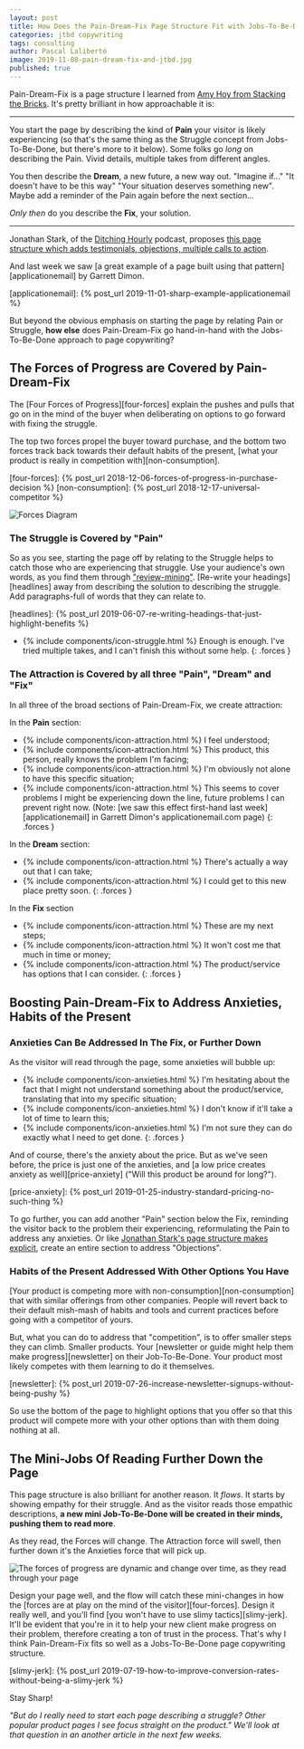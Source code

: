 ```yaml
---
layout: post
title: How Does the Pain-Dream-Fix Page Structure Fit with Jobs-To-Be-Done?
categories: jtbd copywriting
tags: consulting
author: Pascal Laliberté
image: 2019-11-08-pain-dream-fix-and-jtbd.jpg
published: true
---
```


Pain-Dream-Fix is a page structure I learned from [Amy Hoy from Stacking the Bricks][amy-hoy-pdf]. It's pretty brilliant in how approachable it is:

[amy-hoy-pdf]: https://stackingthebricks.com/how-i-increased-conversion-2-4x-with-better-copywriting/

---

You start the page by describing the kind of **Pain** your visitor is likely experiencing (so that's the same thing as the Struggle concept from Jobs-To-Be-Done, but there's more to it below). Some folks go _long_ on describing the Pain. Vivid details, multiple takes from different angles.

You then describe the **Dream**, a new future, a new way out. "Imagine if..." "It doesn't have to be this way" "Your situation deserves something new". Maybe add a reminder of the Pain again before the next section...

_Only then_ do you describe the **Fix**, your solution.

---

Jonathan Stark, of the [Ditching Hourly][ditching-hourly] podcast, proposes [this page structure which adds testimonials, objections, multiple calls to action][jonathan-stark-page-structure].

And last week we saw [a great example of a page built using that pattern][applicationemail] by Garrett Dimon.

[ditching-hourly]: https://ditchinghourly.com
[jonathan-stark-page-structure]: https://jonathanstark.com/building-the-perfect-sales-page
[applicationemail]: {% post_url 2019-11-01-sharp-example-applicationemail %}

But beyond the obvious emphasis on starting the page by relating Pain or Struggle, **how else** does Pain-Dream-Fix go hand-in-hand with the Jobs-To-Be-Done approach to page copywriting?

## The Forces of Progress are Covered by Pain-Dream-Fix

The [Four Forces of Progress][four-forces] explain the pushes and pulls that go on in the mind of the buyer when deliberating on options to go forward with fixing the struggle.

The top two forces propel the buyer toward purchase, and the bottom two forces track back towards their default habits of the present, [what your product is really in competition with][non-consumption].

[four-forces]: {% post_url 2018-12-06-forces-of-progress-in-purchase-decision %}
[non-consumption]: {% post_url 2018-12-17-universal-competitor %}

![Forces Diagram](/assets/images/posts/2018-12-06-forces-of-progress-diagram-01.svg)

### The Struggle is Covered by "Pain"

So as you see, starting the page off by relating to the Struggle helps to catch those who are experiencing that struggle. Use your audience's own words, as you find them through ["review-mining"][review-mining]. [Re-write your headings][headlines] away from describing the solution to describing the struggle. Add paragraphs-full of words that they can relate to.

[review-mining]: https://www.lewiscommercialwriting.com/post/saas-copywriting-secret-let-the-customer-write-everything
[headlines]: {% post_url 2019-06-07-re-writing-headings-that-just-highlight-benefits %}

* {% include components/icon-struggle.html %} Enough is enough. I've tried multiple takes, and I can't finish this without some help.
{: .forces }

### The Attraction is Covered by all three "Pain", "Dream" and "Fix"

In all three of the broad sections of Pain-Dream-Fix, we create attraction:

In the **Pain** section:

* {% include components/icon-attraction.html %} I feel understood;
* {% include components/icon-attraction.html %} This product, this person, really knows the problem I'm facing;
* {% include components/icon-attraction.html %} I'm obviously not alone to have this specific situation;
* {% include components/icon-attraction.html %} This seems to cover problems I might be experiencing down the line, future problems I can prevent right now. (Note: [we saw this effect first-hand last week][applicationemail] in Garrett Dimon's applicationemail.com page)
{: .forces }

In the **Dream** section:

* {% include components/icon-attraction.html %} There's actually a way out that I can take;
* {% include components/icon-attraction.html %} I could get to this new place pretty soon.
{: .forces }

In the **Fix** section

* {% include components/icon-attraction.html %} These are my next steps;
* {% include components/icon-attraction.html %} It won't cost me that much in time or money;
* {% include components/icon-attraction.html %} The product/service has options that I can consider.
{: .forces }

## Boosting Pain-Dream-Fix to Address Anxieties, Habits of the Present

### Anxieties Can Be Addressed In The Fix, or Further Down

As the visitor will read through the page, some anxieties will bubble up:

* {% include components/icon-anxieties.html %} I'm hesitating about the fact that I might not understand something about the product/service, translating that into my specific situation;
* {% include components/icon-anxieties.html %} I don't know if it'll take a lot of time to learn this;
* {% include components/icon-anxieties.html %} I'm not sure they can do exactly what I need to get done.
{: .forces }

And of course, there's the anxiety about the price. But as we've seen before, the price is just one of the anxieties, and [a low price creates anxiety as well][price-anxiety] ("Will this product be around for long?").

[price-anxiety]: {% post_url 2019-01-25-industry-standard-pricing-no-such-thing %}

To go further, you can add another "Pain" section below the Fix, reminding the visitor back to the problem their experiencing, reformulating the Pain to address any anxieties. Or like [Jonathan Stark's page structure makes explicit][jonathan-stark-page-structure], create an entire section to address "Objections".

### Habits of the Present Addressed With Other Options You Have

[Your product is competing more with non-consumption][non-consumption] that with similar offerings from other companies. People will revert back to their default mish-mash of habits and tools and current practices before going with a competitor of yours.

But, what you can do to address that "competition", is to offer smaller steps they can climb. Smaller products. Your [newsletter or guide might help them make progress][newsletter] on their Job-To-Be-Done. Your product most likely competes with them learning to do it themselves.

[newsletter]: {% post_url 2019-07-26-increase-newsletter-signups-without-being-pushy %}

So use the bottom of the page to highlight options that you offer so that this product will compete more with your other options than with them doing nothing at all.

## The Mini-Jobs Of Reading Further Down the Page

This page structure is also brilliant for another reason. It _flows_. It starts by showing empathy for their struggle. And as the visitor reads those empathic descriptions, **a new mini Job-To-Be-Done will be created in their minds, pushing them to read more**.

As they read, the Forces will change. The Attraction force will swell, then further down it's the Anxieties force that will pick up.

![The forces of progress are dynamic and change over time, as they read through your page](/assets/images/posts/2019-02-01-interview-and-timeline-diagram-02.svg)

Design your page well, and the flow will catch these mini-changes in how the [forces are at play on the mind of the visitor][four-forces]. Design it really well, and you'll find [you won't have to use slimy tactics][slimy-jerk]. It'll be evident that you're in it to help your new client make progress on their problem, therefore creating a ton of trust in the process. That's why I think Pain-Dream-Fix fits so well as a Jobs-To-Be-Done page copywriting structure.

[slimy-jerk]: {% post_url 2019-07-19-how-to-improve-conversion-rates-without-being-a-slimy-jerk %}

Stay Sharp!

_"But do I really need to start each page describing a struggle? Other popular product pages I see focus straight on the product." We'll look at that question in an another article in the next few weeks._
